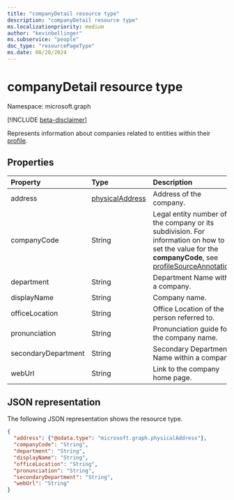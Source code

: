 ```yaml
---
title: "companyDetail resource type"
description: "companyDetail resource type"
ms.localizationpriority: medium
author: "kevinbellinger"
ms.subservice: "people"
doc_type: "resourcePageType"
ms.date: 08/20/2024
---
```


# companyDetail resource type

Namespace: microsoft.graph

[!INCLUDE [beta-disclaimer](../../includes/beta-disclaimer.md)]

Represents information about companies related to entities within their [profile](profile.md).

## Properties

| Property       | Type                                | Description                                            |
|:---------------|:------------------------------------|:-------------------------------------------------------|
|address         |[physicalAddress](physicaladdress.md)| Address of the company.                                |
|companyCode     |String                               | Legal entity number of the company or its subdivision. For information on how to set the value for the **companyCode**, see [profileSourceAnnotation](profilesourceannotation.md).|
|department      |String                               | Department Name within a company.                      |
|displayName     |String                               | Company name.                                          |
|officeLocation  |String                               | Office Location of the person referred to.             |
|pronunciation   |String                               | Pronunciation guide for the company name.              |
|secondaryDepartment|String                            | Secondary Department Name within a company.            |
|webUrl          |String                               | Link to the company home page.                         |

## JSON representation

The following JSON representation shows the resource type.

<!-- {
  "blockType": "resource",
  "optionalProperties": [

  ],
  "@odata.type": "microsoft.graph.companyDetail",
  "baseType": null
}-->

```json
{
  "address": {"@odata.type": "microsoft.graph.physicalAddress"},
  "companyCode": "String",
  "department": "String",
  "displayName": "String",
  "officeLocation": "String",
  "pronunciation": "String",
  "secondaryDepartment": "String",
  "webUrl": "String"
}
```

<!-- uuid: 16cd6b66-4b1a-43a1-adaf-3a886856ed98
2019-02-04 14:57:30 UTC -->
<!-- {
  "type": "#page.annotation",
  "description": "companyDetail resource",
  "keywords": "",
  "section": "documentation",
  "tocPath": ""
}-->

